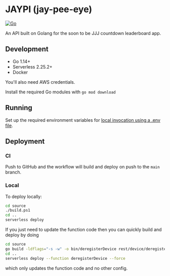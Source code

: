 # JAYPI (jay-pee-eye)

[![Go](https://github.com/rflett/jaypi/actions/workflows/main.yml/badge.svg?branch=main&event=push)](https://github.com/rflett/jaypi/actions/workflows/main.yml)

An API built on Golang for the soon to be JJJ countdown leaderboard app.

## Development

  - Go 1.14+
  - Serverless 2.25.2+
  - Docker

You'll also need AWS credentials.

Install the required Go modules with `go mod download`

## Running

Set up the required environment variables for [local invocation using a .env file](https://www.serverless.com/framework/docs/environment-variables/). 

## Deployment

### CI
Push to GitHub and the workflow will build and deploy on push to the `main` branch.


### Local
To deploy locally:

```bash
cd source
./build.ps1
cd ..
serverless deploy
```

If you just need to update the function code then you can quickly build and deploy by doing

```bash
cd source
go build -ldflags="-s -w" -o bin/deregisterDevice rest/device/deregisterDevice/main.go
cd ..
serverless deploy --function deregisterDevice --force
```

which only updates the function code and no other config.
